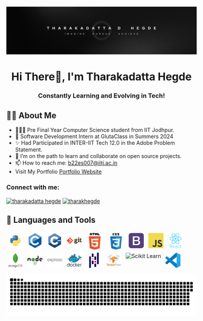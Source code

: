 ![header](./profile-banner.jpg)


<h1 align="center">Hi There👋, I'm Tharakadatta Hegde</h1>
<h3 align="center">Constantly Learning and Evolving in Tech!</h3>

## 🙋‍♂️ About Me
- 👨🏼‍🎓 Pre Final Year Computer Science student from IIT Jodhpur.
- 🌱 Software Development Intern at GlutaClass in Summers 2024
- ✨ Had Participated in INTER-IIT Tech 12.0 in the Adobe Problem Statement. 
- 👯 I’m on the path to learn and collaborate on open source projects.
- 📫 How to reach me: <a href="mailto:b22es007@iitj.ac.in">b22es007@iitj.ac.in</a> <a href=""></a>
- Visit My Portfolio <a href="https://portfolio-tharak.vercel.app/"> Portfolio Website </a>

<h3 align="left">Connect with me:</h3>
<p align="left">
<a href="https://www.linkedin.com/in/tharakadatta-hegde-1b6041256/" target="blank"><img align="center" src="https://raw.githubusercontent.com/rahuldkjain/github-profile-readme-generator/master/src/images/icons/Social/linked-in-alt.svg" alt="tharakadatta hegde" height="30" width="40" /></a>
<a href="https://instagram.com/tharak_hegde" target="blank"><img align="center" src="https://raw.githubusercontent.com/rahuldkjain/github-profile-readme-generator/master/src/images/icons/Social/instagram.svg" alt="tharakhegde" height="30" width="40" /></a>
</p>

## 🚀 Languages and Tools
<p align="left">
<img src="https://raw.githubusercontent.com/github/explore/80688e429a7d4ef2fca1e82350fe8e3517d3494d/topics/python/python.png" alt="Python" height="40" style="vertical-align:top; margin:4px">
<img src="https://raw.githubusercontent.com/devicons/devicon/master/icons/c/c-original.svg" alt="C" height="40" style="vertical-align:top; margin:4px"/>
<img src="https://raw.githubusercontent.com/github/explore/80688e429a7d4ef2fca1e82350fe8e3517d3494d/topics/cpp/cpp.png" alt="C++" height="40" style="vertical-align:top; margin:4px">
<img src="https://raw.githubusercontent.com/github/explore/80688e429a7d4ef2fca1e82350fe8e3517d3494d/topics/git/git.png" alt="git" height="40" style="vertical-align:top; margin:4px">
<img src="https://raw.githubusercontent.com/github/explore/80688e429a7d4ef2fca1e82350fe8e3517d3494d/topics/html/html.png" alt="html" height="44" style="vertical-align:top; margin:4px">
<img src="https://raw.githubusercontent.com/github/explore/80688e429a7d4ef2fca1e82350fe8e3517d3494d/topics/css/css.png" alt="css" height="44" style="vertical-align:top; margin:4px">
<img src="https://raw.githubusercontent.com/github/explore/80688e429a7d4ef2fca1e82350fe8e3517d3494d/topics/bootstrap/bootstrap.png" alt="bootstrap" height="40" style="vertical-align:top; margin:4px">
<img src="https://raw.githubusercontent.com/github/explore/80688e429a7d4ef2fca1e82350fe8e3517d3494d/topics/javascript/javascript.png" alt="Javascript" height="40" style="vertical-align:top; margin:4px">
  <img src="https://raw.githubusercontent.com/devicons/devicon/master/icons/react/react-original-wordmark.svg" alt="React" height="40" style="vertical-align:top; margin:4px"/>
  <img src="https://raw.githubusercontent.com/devicons/devicon/master/icons/mongodb/mongodb-original-wordmark.svg" alt="MongoDB" height="40" style="vertical-align:top; margin:4px"/>
  <img src="https://raw.githubusercontent.com/devicons/devicon/master/icons/nodejs/nodejs-original-wordmark.svg" alt="NodeJS" height="40" style="vertical-align:top; margin:4px"/>
  <img src="https://raw.githubusercontent.com/devicons/devicon/master/icons/express/express-original-wordmark.svg" alt="Express" height="40" style="vertical-align:top; margin:4px"/>
<img src="https://raw.githubusercontent.com/devicons/devicon/master/icons/docker/docker-original-wordmark.svg" alt="Docker" height="40" style="vertical-align:top; margin:4px"/> 
  <img src="https://raw.githubusercontent.com/devicons/devicon/2ae2a900d2f041da66e950e4d48052658d850630/icons/pandas/pandas-original.svg" alt="Pandas" height="40" style="vertical-align:top; margin:4px"/>
<img src="https://raw.githubusercontent.com/github/explore/80688e429a7d4ef2fca1e82350fe8e3517d3494d/topics/tensorflow/tensorflow.png" alt="tensorflow" height="40" style="vertical-align:top; margin:4px">
<img src="https://upload.wikimedia.org/wikipedia/commons/0/05/Scikit_learn_logo_small.svg" alt="Scikit Learn" height="40" style="vertical-align:top; margin:4px"/> 
<img src="https://raw.githubusercontent.com/github/explore/80688e429a7d4ef2fca1e82350fe8e3517d3494d/topics/visual-studio-code/visual-studio-code.png" alt="VS Code" height="40" style="vertical-align:top; margin:4px">
</p>


<p align="center">
 <img width="1000" src="./github-snake.svg" alt="snake"/>
</p>

